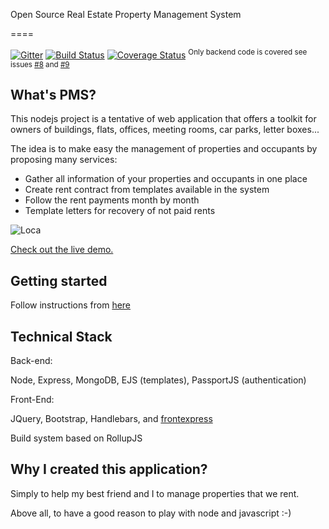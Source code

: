 Open Source Real Estate Property Management System

====

[![Gitter](https://badges.gitter.im/Join%20Chat.svg)](https://gitter.im/microrealestate)
[![Build Status](https://travis-ci.org/camelaissani/loca.svg?branch=master)](https://travis-ci.org/camelaissani/loca)
[![Coverage Status](https://coveralls.io/repos/github/camelaissani/loca/badge.svg?branch=master)](https://coveralls.io/github/camelaissani/loca?branch=master)
<sup>Only backend code is covered see issues [#8](https://github.com/camelaissani/loca/issues/8) and [#9](https://github.com/camelaissani/loca/issues/9)</sup>

## What's PMS?

This nodejs project is a tentative of web application that offers a toolkit for owners of buildings, flats, offices, meeting rooms, car parks, letter boxes...

The idea is to make easy the management of properties and occupants by proposing many services:
 - Gather all information of your properties and occupants in one place
 - Create rent contract from templates available in the system
 - Follow the rent payments month by month
 - Template letters for recovery of not paid rents

![Loca](http://www.nuageprive.fr/images/loca-sample.png "Open source real estate management")

[Check out the live demo.](http://demo.nuageprive.fr/)

## Getting started

Follow instructions from [here](https://github.com/microrealestate/microrealestate#getting-started)

Technical Stack
---------------

Back-end:

Node, Express, MongoDB, EJS (templates), PassportJS (authentication)

Front-End:

JQuery, Bootstrap, Handlebars, and [frontexpress](https://github.com/camelaissani/frontexpress)

Build system based on RollupJS


Why I created this application?
-------------------------------
Simply to help my best friend and I to manage properties that we rent.

Above all, to have a good reason to play with node and javascript :-)

